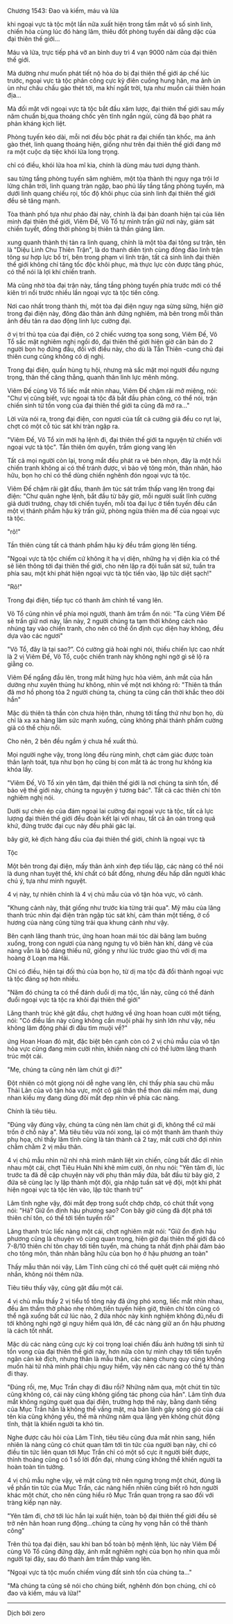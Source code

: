 




Chương 1543: Đao và kiếm, máu và lửa


khi ngoại vực tà tộc một lần nữa xuất hiện trong tầm mắt vô số sinh linh, chiến hỏa cùng lúc đó hàng lâm, thiêu đốt phòng tuyến dài dằng dặc của đại thiên thế giới...

Máu và lửa, trực tiếp phá vỡ an bình duy trì 4 vạn 9000 năm của đại thiên thế giới.

Mà dường như muốn phát tiết nộ hỏa do bị đại thiên thế giới áp chế lúc trước, ngoại vực tà tộc phản công cực kỳ điên cuồng hung hãn, ma ảnh ùn ùn như châu chấu gào thét tới, ma khí ngất trời, tựa như muốn cải thiên hoán địa...

Mà đối mặt với ngoại vực tà tộc bắt đầu xâm lược, đại thiên thế giới sau mấy năm chuẩn bị,qua thoáng chốc yên tĩnh ngắn ngủi, cũng đã bạo phát ra phản kháng kịch liệt.

Phòng tuyến kéo dài, mỗi nơi đều bộc phát ra đại chiến tàn khốc, ma ảnh gào thét, linh quang thoáng hiện, giống như trên đại thiên thế giới đang mở ra một cuộc dạ tiệc khói lửa long trọng.

chỉ có điều, khói lửa hoa mĩ kia, chính là dùng máu tươi dựng thành.

sau từng tầng phòng tuyến sâm nghiêm, một tòa thành thị nguy nga trôi lơ lửng chân trời, linh quang tràn ngập, bao phủ lấy tầng tầng phòng tuyến, mà dưới linh quang chiếu rọi, tốc độ khôi phục của sinh linh đại thiên thế giới đều sẽ tăng mạnh.

Tòa thành phố tựa như pháo đài này, chính là đại bản doanh hiện tại của liên minh đại thiên thế giới, Viêm Đế, Võ Tổ tự mình trấn giữ nơi này, giám sát chiến tuyết, đồng thời phòng bị thiên tà thần giáng lâm.

xung quanh thành thị tản ra linh quang, chính là một tòa đại tông sư trận, tên là "Diệu Linh Chu Thiên Trận", là do thanh diên tịnh cùng đông đảo linh trận tông sư hợp lực bố trí, bên trong phạm vi linh trận, tất cả sinh linh đại thiên thế giới không chỉ tăng tốc độc khôi phục, mà thực lực còn được tăng phúc, có thể nói là lợi khí chiến tranh.

Mà cũng nhờ tòa đại trận này, tầng tầng phòng tuyến phía trước mới có thể kiên trì nổi trước nhiều lần ngoại vực tà tộc tiến công.

Nơi cao nhất trong thành thị, một tòa đại điện nguy nga sừng sững, hiện giờ trong đại điện này, đông đảo thân ảnh đứng nghiêm, mà bên trong mỗi thân ảnh đều tản ra dao động linh lực cường đại.

ở vị trí thủ tọa của đại điện, có 2 chiếc vương tọa song song, Viêm Đế, Võ Tổ sắc mặt nghiêm nghị ngồi đó, đại thiên thế giới hiện giờ căn bản do 2 người bọn họ đứng đầu, đối với điều này, cho dù là Tần Thiên -cung chủ đại thiên cung cũng không có dị nghị.

Trong đại điện, quần hùng tụ hội, nhưng mà sắc mặt mọi người đều ngưng trọng, thân thể căng thẳng, quanh thân linh lực mênh mông.

Viêm Đế cùng Võ Tổ liếc mắt nhìn nhau, Viêm Đế chậm rãi mở miệng, nói: "Chư vị cũng biết, vực ngoại tà tộc đã bắt đầu phản công, có thể nói, trận chiến sinh tử tồn vong của đại thiên thế giới ta cũng đã mở ra..."

Lời vừa nói ra, trong đại điện, con ngươi của tất cả cường giả đều co rụt lại, chợt có một cỗ túc sát khí tràn ngập ra.

"Viêm Đế, Võ Tổ xin mời hạ lệnh đi, đại thiên thế giới ta nguyện tử chiến với ngoại vực tà tộc". Tần thiên ôm quyền, trầm giọng vang lên

Tất cả mọi người còn lại, trong mắt đều phát ra vẻ bén nhọn, đây là một hồi chiến tranh không ai có thể tránh được, vì bảo vệ tông môn, thân nhân, hảo hữu, bọn họ chỉ có thể dùng chiến nghênh đón ngoại vực tà tộc.

Viêm Đế chậm rãi gật đầu, thanh âm túc sát trầm thấp vang lên trong đại điện: "Chư quân nghe lệnh, bắt đầu từ bây giờ, mỗi người suất lĩnh cường giả dưới trướng, chạy tới chiến tuyến, mỗi tòa đại lục ờ tiền tuyến đều cần một vị thánh phẩm hậu kỳ trấn giữ, phòng ngừa thiên ma đế của ngoại vực tà tộc.

"rõ!"

Tần thiên cùng tất cả thánh phẩm hậu kỳ đều trầm giọng lên tiếng.

"Ngoại vực tà tộc chiếm cứ không ít hạ vị diện, những hạ vị diện kia có thể sẽ liên thông tới đại thiên thế giới, cho nên lập ra đội tuần sát sứ, tuần tra phía sau, một khi phát hiện ngoại vực tà tộc tiến vào, lập tức diệt sạch!"

"Rõ!"

Trong đại điện, tiếp tục có thanh âm chỉnh tề vang lên.

Võ Tổ cũng nhìn về phía mọi người, thanh âm trầm ổn nói: "Ta cùng Viêm Đế sẽ trấn giữ nơi này, lần này, 2 người chúng ta tạm thời không cách nào nhúng tay vào chiến tranh, cho nên có thể ổn định cục diện hay không, đều dựa vào các ngươi"

"Võ Tổ, đây là tại sao?”. Có cường giả hoài nghi nói, thiếu chiến lực cao nhất là 2 vị Viêm Đế, Võ Tổ, cuộc chiến tranh này không nghi ngờ gì sẽ lộ ra giằng co.

Viêm Đế ngẩng đầu lên, trong mắt hừng hực hỏa viêm, ánh mắt của hắn dường như xuyên thủng hư không, nhìn về một nơi không rõ: "Thiên tà thần đã mơ hồ phong tỏa 2 người chúng ta, chúng ta cũng cần thời khắc theo dõi hắn"

Mặc dù thiên tà thần còn chưa hiện thân, nhưng tới tầng thứ như bọn họ, dù chỉ là xa xa hàng lâm sức mạnh xuống, cũng không phải thánh phẩm cường giả có thể chịu nổi.

Cho nên, 2 bên đều ngầm ý chưa hề xuất thủ.

Mọi người nghe vậy, trong lòng đều rùng mình, chợt cảm giác được toàn thân lạnh toát, tựa như bọn họ cũng bị con mắt tà ác trong hư không kia khóa lấy.

"Viêm Đế, Võ Tổ xin yên tâm, đại thiên thế giới là nơi chúng ta sinh tồn, để bảo vệ thế giới này, chúng ta nguyện ý tương bác". Tất cả các thiên chí tôn nghiêm nghị nói.

Dưới sự chèn ép của đám ngoại lai cường đại ngoại vực tà tộc, tất cả lực lượng đại thiên thế giới đều đoàn kết lại với nhau, tất cả ân oán trong quá khứ, đứng trước đại cục này đều phải gác lại.

bây giờ, kẻ địch hàng đầu của đại thiên thế giới, chính là ngoại vực tà

Tộc

Một bên trong đại điện, mấy thân ảnh xinh đẹp tiếu lập, các nàng có thể nói là dung nhan tuyệt thế, khí chất có bất đồng, nhưng đều hấp dẫn người khác chú ý, tựa như minh nguyệt.

4 vị này, tự nhiên chính là 4 vị chủ mẫu của vô tận hỏa vực, võ cảnh.

"Khung cảnh này, thật giống như trước kia từng trải qua". Mỹ mâu của lăng thanh trúc nhìn đại điện tràn ngập túc sát khí, cảm thán một tiếng, ở cố hương của nàng cũng từng trải qua khung cảnh như vậy.

Bên cạnh lăng thanh trúc, ứng hoan hoan mái tóc dài băng lam buông xuống, trong con ngươi của nàng ngưng tụ vô biên hàn khí, dáng vẻ của nàng vẫn lả bộ dáng thiếu nữ, giống y như lúc trước giao thủ với dị ma hoàng ở Loạn ma Hải.

Chỉ có điều, hiện tại đối thủ của bọn họ, từ dị ma tộc đã đổi thành ngoại vực tà tộc đáng sợ hơn nhiều.

"Năm đó chúng ta có thể đánh duổi dị ma tộc, lần này, cũng có thể đánh đuổi ngoại vực tà tộc ra khỏi đại thiên thế giới"

Lăng thanh trúc khẽ gật đầu, chợt hướng về ứng hoan hoan cười một tiếng, nói: "Có điều lần này cũng không cần muội phải hy sinh lớn như vậy, nếu không lâm động phải đi đâu tìm muội về?"

ứng Hoan Hoan đỏ mặt, đặc biệt bên cạnh còn có 2 vị chủ mẫu của vô tận hỏa vực cũng đang mỉm cười nhìn, khiến nàng chỉ có thể lườm lăng thanh trúc một cái.

"Mẹ, chúng ta cũng nên làm chút gì đi?"

Đột nhiên có một giọng nói dễ nghe vang lên, chỉ thấy phía sau chủ mẫu Thải Lân của vô tận hỏa vực, một cô gái thân thể thon dài mềm mại, dung nhan kiều mỵ đang dùng đôi mắt đẹp nhìn về phía các nàng.

Chính là tiêu tiêu.

"Đúng vậy đúng vậy, chúng ta cũng nên làm chút gì đi, không thể cứ mãi trốn ở chỗ này a". Mà tiêu tiêu vừa nói xong, lại có một thanh âm thanh thúy phụ họa, chỉ thấy lâm tĩnh cũng là tán thành cả 2 tay, mắt cười chờ đợi nhìn chằm chằm 2 vị mẫu thân.

4 vị chủ mẫu nhìn nữ nhi nhà mình mãnh liệt xin chiến, cũng bất đắc dĩ nhìn nhau một cái, chợt Tiêu Huân Nhi khẽ mỉm cười, ôn nhu nói: "Yên tâm đi, lúc trước ta đã đề cập chuyện này với phụ thân mấy đứa, bắt đầu từ bây giờ, 2 đứa sẽ cùng lạc ly lập thành một đội, gia nhập tuần sát vệ đội, một khi phát hiện ngoại vực tà tộc lẻn vào, lập tức thanh trừ"

Lâm tĩnh nghe vậy, đôi mắt đẹp trong suốt chớp chớp, có chút thất vọng nói: "Hả? Giữ ổn định hậu phương sao? Con bây giờ cũng đã đột phá tới thiên chí tôn, có thể tới tiền tuyến rồi"

Lăng thanh trúc liếc nàng một cái, chợt nghiêm mặt nói: "Giữ ổn định hậu phương cũng là chuyện vô cùng quan trọng, hiện giờ đại thiên thế giới đã có 7-8/10 thiên chí tôn chạy tới tiền tuyến, mà chúng ta nhất định phải đảm bảo cho tông môn, thân nhân bằng hữu của bọn họ ở hậu phương an toàn"

Thấy mẫu thân nói vậy, Lâm Tĩnh cũng chỉ có thể quệt quệt cái miệng nhỏ nhắn, không nói thêm nữa.

Tiêu tiêu thấy vậy, cũng gật đầu một cái.

4 vị chủ mẫu thấy 2 vị tiểu tổ tông này đã ứng phó xong, liếc mắt nhìn nhau, đều âm thầm thờ phào nhẹ nhõm,tiền tuyến hiện giờ, thiên chí tôn cũng có thể ngã xuống bất cứ lúc nào, 2 đứa nhóc này kinh nghiệm không đủ,nếu đi tới không nghi ngờ gì nguy hiểm quá lớn, để các nàng giữ an ổn hậu phương là cách tốt nhất.

Mặc dù các nàng cũng cực kỳ coi trọng loại chiến đấu ảnh hưởng tới sinh tử tồn vong của đại thiên thế giới này, hơn nữa còn tự mình chạy tới tiền tuyến ngăn cản kè địch, nhưng thân là mẫu thân, các nàng chung quy cũng không muốn hài tử nhà mình phải chịu nguy hiểm, vậy nên các nàng có thể tự thân đi thay.

"Đúng rồi, mẹ, Mục Trần chạy đi đâu rồi? Những năm qua, một chút tin tức cũng không có, cái này cũng không giống tác phong của hắn". Lâm tĩnh đưa mắt không ngừng quét qua đại điện, trường hợp thế này, bằng danh tiếng của Mục Trần hẳn là không thể vắng mặt, mà bản lãnh gây sóng gió của cái tên kia cũng không yếu, thế mà những năm qua lặng yên không chút động tĩnh, thật là khiến người ta khó tin.

Nghe được câu hỏi của Lâm Tĩnh, tiêu tiêu cũng đưa mắt nhìn sang, hiển nhiên là nàng cũng có chút quan tâm tới tin tức của người bạn này, chỉ có điều tin tức liên quan tới Mục Trần chỉ có một số cực ít người biết được, thỉnh thoảng cũng có 1 số lời đồn đại, nhưng cũng không thể khiến người ta hoàn toàn tin tưởng.

4 vị chủ mẫu nghe vậy, vẻ mặt cũng trờ nên ngưng trọng một chút, đúng là về phần tin tức của Mục Trần, các nàng hiển nhiên cũng biết rõ hơn người khác một chút, cho nên cũng hiểu rõ Mục Trần quan trọng ra sao đối với tràng kiếp nạn này.

"Yên tâm đi, chờ tới lúc hắn lại xuất hiện, toàn bộ đại thiên thế giới đều sẽ trở nên hân hoan rung động...chúng ta cũng hy vọng hắn có thể thành công"

Trên thủ tọa đại điện, sau khi ban bố toàn bộ mệnh lệnh, lúc này Viêm Đế cùng Võ Tổ cũng đứng dậy, ánh mắt nghiêm nghị của bọn họ nhìn qua mỗi người tại đây, sau đó thanh âm trầm thấp vang lên.

"Ngoại vực tà tộc muốn chiếm vùng đất sinh tồn của chúng ta..."

"Mà chúng ta cũng sẽ nói cho chúng biết, nghênh đón bọn chúng, chỉ cỏ đao và kiếm, máu và lửa!"

***

Dịch bởi zero




